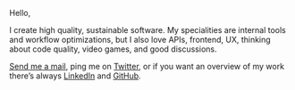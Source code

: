 <greeting>Hello,</greeting>

I create high quality, sustainable software.
My specialities are internal tools
and workflow optimizations,
but I also love
APIs, frontend, UX, thinking about code quality,
video games, and good discussions.

[Send me a mail](mailto:mail@jonlauridsen.com),
ping me on [Twitter](https://twitter.com/jonlauridsen),
or if you want an overview of my work
there’s always [LinkedIn](https://dk.linkedin.com/in/jonlauridsen)
and [GitHub](https://github.com/gaggle).
